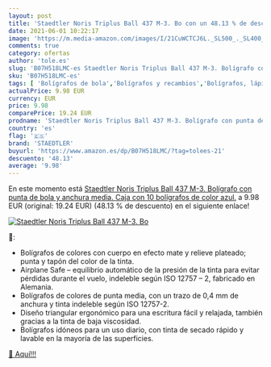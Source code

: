 ```yaml
---
layout: post
title: 'Staedtler Noris Triplus Ball 437 M-3. Bo con un 48.13 % de descuento'
date: 2021-06-01 10:22:17
image: 'https://m.media-amazon.com/images/I/21CuWCTCJ6L._SL500_._SL400_.jpg'
comments: true
category: ofertas
author: 'tole.es'
slug: 'B07H518LMC-es Staedtler Noris Triplus Ball 437 M-3. Bolígrafo con punta...'
sku: 'B07H518LMC-es'
tags: [ 'Bolígrafos de bola','Bolígrafos y recambios','Bolígrafos, lápices y útiles de escritura','Oficina y papelería','bolígrafo','bolígrafos','staedtler', ]
actualPrice: 9.98 EUR
currency: EUR
price: 9.98
comparePrice: 19.24 EUR
prodname: 'Staedtler Noris Triplus Ball 437 M-3. Bolígrafo con punta de bola y anchura media. Caja con 10 bolígrafos de color azul.'
country: 'es'
flag: '🇪🇸'
brand: 'STAEDTLER'
buyurl: 'https://www.amazon.es/dp/B07H518LMC/?tag=tolees-21'
descuento: '48.13'
average: '9.98'
---
```


En este momento está [Staedtler Noris Triplus Ball 437 M-3. Bolígrafo con punta de bola y anchura media. Caja con 10 bolígrafos de color azul.](https://www.amazon.es/dp/B07H518LMC/?tag=tolees-21) a 9.98 EUR (original: 19.24 EUR) (48.13 %  de descuento) en el siguiente enlace!

[![Staedtler Noris Triplus Ball 437 M-3. Bo](https://m.media-amazon.com/images/I/21CuWCTCJ6L._SL500_._SL400_.jpg)](https://www.amazon.es/dp/B07H518LMC/?tag=tolees-21)

🔎:

- Bolígrafos de colores con cuerpo en efecto mate y relieve plateado; punta y tapón del color de la tinta.
- Airplane Safe – equilibrio automático de la presión de la tinta para evitar pérdidas durante el vuelo, indeleble según ISO 12757 – 2, fabricado en Alemania.
- Bolígrafos de colores de punta media, con un trazo de 0,4 mm de anchura y tinta indeleble según ISO 12757-2.
- Diseño triangular ergonómico para una escritura fácil y relajada, también gracias a la tinta de baja viscosidad.
- Bolígrafos idóneos para un uso diario, con tinta de secado rápido y lavable en la mayoría de las superficies.

[🛒 Aquí!!!](https://www.amazon.es/dp/B07H518LMC/?tag=tolees-21)
